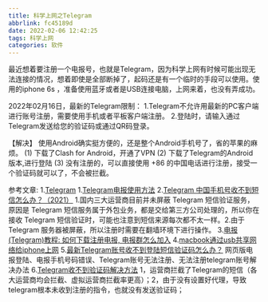 ```yaml
---
title: 科学上网之Telegram
abbrlink: fc45189d
date: 2022-02-06 12:42:25
tags: 科学上网
categories: 软件
---
```


<!--more-->
最近想着要注册一个电报号，也就是Telegram，因为科学上网有时候可能出现无法连接的情况，想着即使是全部断掉了，起码还是有一个临时的手段可以使用。使用的iphone 6s ，准备使用蓝牙或者是USB连接电脑，上网来着，也没有弄成功。

2022年02月16日，最新的Telegram限制：
1.Telegram不允许用最新的PC客户端进行账号注册，需要使用手机或者平板客户端注册。
2.登陆时，请输入通过Telegram发送给您的验证码或通过QR码登录。

【解决】
使用Android确实挺方便的，还是整个Android手机号了，省的苹果的麻烦。
(1) 下载了Clash for Android，开通了VPN
(2) 下载了Telegram的Android版本,进行登陆
(3) 没有注册的，可以直接使用 +86 的中国电话进行注册，接受一个验证码就可以了，不会被拦截。

参考文章:
1.[Telegram](https://telegram.org/)
1.[Telegram电报使用方法](https://docs.v2qny.com/tuo-zhan/telegram-dian-bao-shi-yong-fang-fa)
2.[Telegram 中国手机号收不到短信怎么办？（2021）](https://kejileida.net/4626) 1.国内三大运营商目前并未屏蔽 Telegram 短信验证服务，原因是 Telegram 短信服务属于外包业务，都是交给第三方公司处理的，所以你在接收 Telegram 短信验证时，可能也注意到短信来源每次都不太一样。2.由于 Telegram 服务器被屏蔽，所以注册时需要在翻墙环境下进行操作。
3.[电报(Telegram)教程: 如何下载注册电报, 电报群怎么加入](https://item.taobao.com/item.htm?spm=a1z0d.7625083.1998302264.6.5c5f4e69Py1GuI&id=620441782745)
4.[macbook通过usb共享网络给iphone上网](https://blog.csdn.net/dehuo7960/article/details/80772631)
5.[最新Telegram账号收不到登陆短信验证码怎么办？](https://www.typecho.wiki/telegraph-fails-to-receive-sms-code.html) 网页版电报登陆、电报手机号码错误、Telegram账号无法注册、无法注册telegram账号解决办法
6.[Telegram收不到验证码解决方法](https://freebrid.com/index.php/2021/08/21/telegram-2/) 1，运营商拦截了Telegram的短信（各大运营商均会拦截、虚拟运营商拦截率更高）；2，由于没有设置好代理，导致telegram根本未收到注册的指令，也就没有发送验证码；